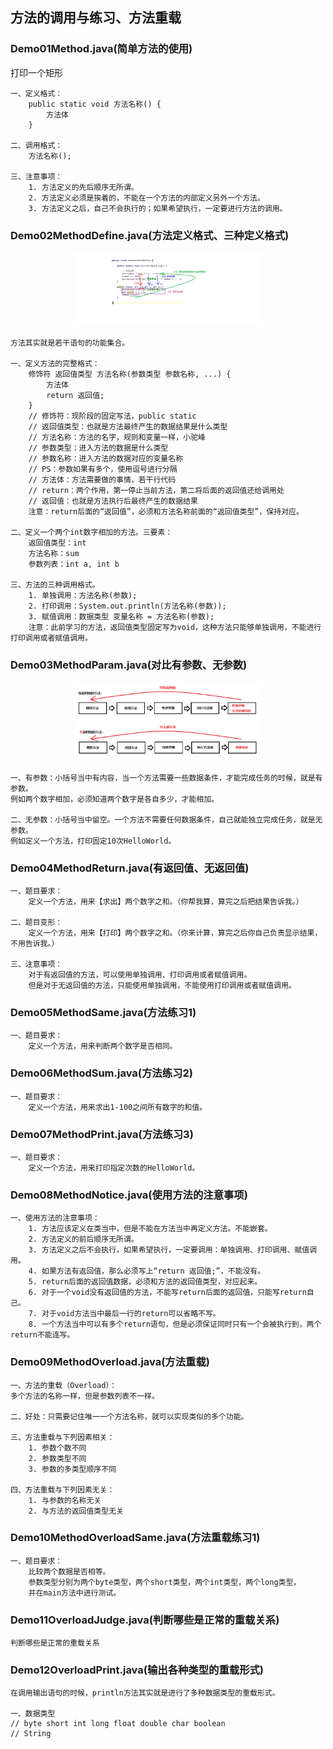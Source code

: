 ## 方法的调用与练习、方法重载

### Demo01Method.java(简单方法的使用)
打印一个矩形
```shell
一、定义格式：
    public static void 方法名称() {
        方法体
    }

二、调用格式：
    方法名称();

三、注意事项：
    1. 方法定义的先后顺序无所谓。
    2. 方法定义必须是挨着的，不能在一个方法的内部定义另外一个方法。
    3. 方法定义之后，自己不会执行的；如果希望执行，一定要进行方法的调用。
```

### Demo02MethodDefine.java(方法定义格式、三种定义格式)
<p align="center">
    <img width="300" src="https://raw.githubusercontent.com/maxiaoqu/JavaBasis/master/src/image/day04/03-方法调用流程图解.png">
</p>

```shell
方法其实就是若干语句的功能集合。

一、定义方法的完整格式：
    修饰符 返回值类型 方法名称(参数类型 参数名称, ...) {
        方法体
        return 返回值;
    }
    // 修饰符：现阶段的固定写法，public static
    // 返回值类型：也就是方法最终产生的数据结果是什么类型
    // 方法名称：方法的名字，规则和变量一样，小驼峰
    // 参数类型：进入方法的数据是什么类型
    // 参数名称：进入方法的数据对应的变量名称
    // PS：参数如果有多个，使用逗号进行分隔
    // 方法体：方法需要做的事情，若干行代码
    // return：两个作用，第一停止当前方法，第二将后面的返回值还给调用处
    // 返回值：也就是方法执行后最终产生的数据结果
    注意：return后面的“返回值”，必须和方法名称前面的“返回值类型”，保持对应。

二、定义一个两个int数字相加的方法。三要素：
    返回值类型：int
    方法名称：sum
    参数列表：int a, int b

三、方法的三种调用格式。
    1. 单独调用：方法名称(参数);
    2. 打印调用：System.out.println(方法名称(参数));
    3. 赋值调用：数据类型 变量名称 = 方法名称(参数);
    注意：此前学习的方法，返回值类型固定写为void，这种方法只能够单独调用，不能进行打印调用或者赋值调用。
```

### Demo03MethodParam.java(对比有参数、无参数)
<p align="center">
    <img width="300" src="https://raw.githubusercontent.com/maxiaoqu/JavaBasis/master/src/image/day04/04-方法返回值的有无.png">
</p>

```shell
一、有参数：小括号当中有内容，当一个方法需要一些数据条件，才能完成任务的时候，就是有参数。
例如两个数字相加，必须知道两个数字是各自多少，才能相加。

二、无参数：小括号当中留空。一个方法不需要任何数据条件，自己就能独立完成任务，就是无参数。
例如定义一个方法，打印固定10次HelloWorld。
```

### Demo04MethodReturn.java(有返回值、无返回值)
```shell
一、题目要求：
    定义一个方法，用来【求出】两个数字之和。（你帮我算，算完之后把结果告诉我。）

二、题目变形：
    定义一个方法，用来【打印】两个数字之和。（你来计算，算完之后你自己负责显示结果，不用告诉我。）

三、注意事项：
    对于有返回值的方法，可以使用单独调用、打印调用或者赋值调用。
    但是对于无返回值的方法，只能使用单独调用，不能使用打印调用或者赋值调用。
```

### Demo05MethodSame.java(方法练习1)
```shell
一、题目要求：
    定义一个方法，用来判断两个数字是否相同。
```

### Demo06MethodSum.java(方法练习2)
```shell
一、题目要求：
    定义一个方法，用来求出1-100之间所有数字的和值。
```

### Demo07MethodPrint.java(方法练习3)
```shell
一、题目要求：
    定义一个方法，用来打印指定次数的HelloWorld。
```

### Demo08MethodNotice.java(使用方法的注意事项)
```shell
一、使用方法的注意事项：
    1. 方法应该定义在类当中，但是不能在方法当中再定义方法。不能嵌套。
    2. 方法定义的前后顺序无所谓。
    3. 方法定义之后不会执行，如果希望执行，一定要调用：单独调用、打印调用、赋值调用。
    4. 如果方法有返回值，那么必须写上“return 返回值;”，不能没有。
    5. return后面的返回值数据，必须和方法的返回值类型，对应起来。
    6. 对于一个void没有返回值的方法，不能写return后面的返回值，只能写return自己。
    7. 对于void方法当中最后一行的return可以省略不写。
    8. 一个方法当中可以有多个return语句，但是必须保证同时只有一个会被执行到，两个return不能连写。
```

### Demo09MethodOverload.java(方法重载)
```shell
一、方法的重载（Overload）：
多个方法的名称一样，但是参数列表不一样。
  
二、好处：只需要记住唯一一个方法名称，就可以实现类似的多个功能。
  
三、方法重载与下列因素相关：
    1. 参数个数不同
    2. 参数类型不同
    3. 参数的多类型顺序不同
  
四、方法重载与下列因素无关：
    1. 与参数的名称无关
    2. 与方法的返回值类型无关
```

### Demo10MethodOverloadSame.java(方法重载练习1)
```shell
一、题目要求：
    比较两个数据是否相等。
    参数类型分别为两个byte类型，两个short类型，两个int类型，两个long类型，
    并在main方法中进行测试。
```

### Demo11OverloadJudge.java(判断哪些是正常的重载关系)
```shell
判断哪些是正常的重载关系
```

### Demo12OverloadPrint.java(输出各种类型的重载形式)
```shell
在调用输出语句的时候，println方法其实就是进行了多种数据类型的重载形式。

一、数据类型
// byte short int long float double char boolean
// String
```